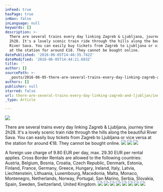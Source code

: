 ```yaml
---
inFeed: true
hasPage: true
inNav: false
inLanguage: null
keywords: []
description: >-
  There are several trains every day linking Zagreb & Ljubljana, journey time
  2h28. It's a lovely scenic train ride through the hills along the beautiful
  River Sava. You can easily buy tickets from Zagreb to Ljubljana or vice versa
  at the station for around €18. They cannot be bought online.
datePublished: '2016-06-05T14:46:35.742Z'
dateModified: '2016-06-05T14:44:21.683Z'
title: ''
author: []
sourcePath: >-
  _posts/2016-06-05-there-are-several-trains-every-day-linking-zagreb-and-ljubljan.md
authors: []
publisher: null
starred: false
url: there-are-several-trains-every-day-linking-zagreb-and-ljubljan/index.html
_type: Article

---
```

![](https://the-grid-user-content.s3-us-west-2.amazonaws.com/22cb4a8e-44b9-454b-be3e-19f72fdee788.jpg)

There are several trains every day linking Zagreb & Ljubljana, journey time 2h28\. It's a lovely scenic train ride through the hills along the beautiful River Sava. You can easily buy tickets from Zagreb to Ljubljana or vice versa at the station for around €18\. They cannot be bought online.
![](https://the-grid-user-content.s3-us-west-2.amazonaws.com/7454872f-0ed7-495c-ba9b-f4051cb30cc9.jpg)
![](https://the-grid-user-content.s3-us-west-2.amazonaws.com/afba7049-55ba-4e35-8462-dace0d933d30.jpg)
![](https://the-grid-user-content.s3-us-west-2.amazonaws.com/8035c71f-b06e-4ea6-b30e-783fffd45547.jpg)

A foreign use charge of 9.80 EUR per day, max. 29.30 EUR per rental applies. Cross Border Rentals are allowed to the following countries: Austria, Belgium, Bosnia, Croatia, Czech Republic, Denmark, Estonia, Finland, France, Germany, Greece, Hungary, Ireland, Italy, Latvia, Liechtenstein, Lithuania, Luxembourg, Macedonia, Malta, Monaco, Montenegro, Netherlands, Norway, Portugal, San Marino, Serbia, Slovakia, Spain, Sweden, Switzerland, United Kingdom.
![](https://the-grid-user-content.s3-us-west-2.amazonaws.com/bc3f288e-2442-4021-86d8-6fd872b5a1c5.jpg)
![](https://the-grid-user-content.s3-us-west-2.amazonaws.com/c7780fd0-4fd9-47a2-9a73-9cb25dc36dd0.jpg)
![](https://the-grid-user-content.s3-us-west-2.amazonaws.com/f6d75691-0b21-4fab-8737-dff9dbe71c0c.jpg)
![](https://the-grid-user-content.s3-us-west-2.amazonaws.com/544c432c-a2e1-4cea-9392-2f8423b2fde4.jpg)
![](https://the-grid-user-content.s3-us-west-2.amazonaws.com/2af8fe97-887f-4f38-95eb-0fa0e4d8ec05.jpg)
![](https://the-grid-user-content.s3-us-west-2.amazonaws.com/61bc3b8b-2113-4480-9707-cfaac339956d.jpg)
![](https://the-grid-user-content.s3-us-west-2.amazonaws.com/20b96469-570c-4bf2-b13c-b9263490635d.jpg)
![](https://the-grid-user-content.s3-us-west-2.amazonaws.com/c0a74e7b-2da9-4c88-99ea-1893b8446c87.jpg)